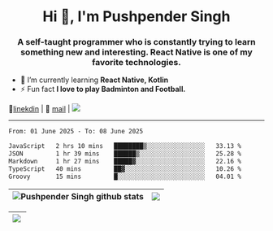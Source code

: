 <h1 align="center">Hi 👋, I'm Pushpender Singh</h1>
<h3 align="center">A self-taught programmer who is constantly trying to learn something new and interesting. React Native is one of my favorite technologies.</h3>

- 🌱 I’m currently learning **React Native, Kotlin**
- ⚡ Fun fact **I love to play Badminton and Football.**

👔[linekdin](https://www.linkedin.com/in/pushpender-singh-240061202/) | 📧 [mail](mailto:pushpendersingh694@gmail.com) | 
<a href="https://github.com/pushpender-singh-ap/pushpender-singh-ap">
    <img src="https://komarev.com/ghpvc/?username=pushpender-singh-ap&style=for-the-badge">
</a>


---

<!--START_SECTION:waka-->

```txt
From: 01 June 2025 - To: 08 June 2025

JavaScript   2 hrs 10 mins   ████████▒░░░░░░░░░░░░░░░░   33.13 %
JSON         1 hr 39 mins    ██████▒░░░░░░░░░░░░░░░░░░   25.28 %
Markdown     1 hr 27 mins    █████▓░░░░░░░░░░░░░░░░░░░   22.16 %
TypeScript   40 mins         ██▓░░░░░░░░░░░░░░░░░░░░░░   10.26 %
Groovy       15 mins         █░░░░░░░░░░░░░░░░░░░░░░░░   04.01 %
```

<!--END_SECTION:waka-->


| <a><img align="center" src="https://github-readme-stats-iota-ecru-15.vercel.app/api?username=pushpender-singh-ap&show_icons=true&include_all_commits=true&theme=buefy&hide_border=true" alt="Pushpender Singh github stats" /></a> | <a><img align="center" src="https://github-readme-stats-iota-ecru-15.vercel.app/api/top-langs/?username=pushpender-singh-ap&layout=compact&theme=buefy&hide_border=true" /></a> |
| ------------- | ------------- |

| <a> <img align="left" src="https://github-readme-streak-stats.herokuapp.com/?user=pushpender-singh-ap" /></br> </a> |
| ------------- |
